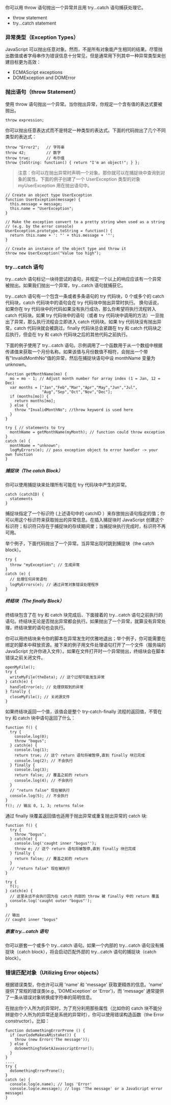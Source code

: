 你可以用 throw 语句抛出一个异常并且用 try...catch 语句捕获处理它。

* throw statement
* try...catch statement

### 异常类型（Exception Types）

JavaScript 可以抛出任意对象。然而，不是所有对象能产生相同的结果。尽管抛出数值或者字母串作为错误信息十分常见，但是通常用下列其中一种异常类型来创建目标更为高效：

* ECMAScript exceptions
* DOMException and DOMError

### 抛出语句（throw Statement）

使用 throw 语句抛出一个异常。当你抛出异常，你规定一个含有值的表达式要被抛出。

```
throw expression;
```

你可以抛出任意表达式而不是特定一种类型的表达式。下面的代码抛出了几个不同类型的表达式：

```
throw "Error2";   // 字符串
throw 42;         // 数字
throw true;       // 布尔值
throw {toString: function() { return "I'm an object!"; } };
```

> 注意：你可以在抛出异常时声明一个对象。那你就可以在捕捉块中查询到对象的属性。下面的例子创建了一个 UserException 类型的对象 myUserException 用在抛出语句中。

```
// Create an object type UserException
function UserException(message) {
  this.message = message;
  this.name = "UserException";
}

// Make the exception convert to a pretty string when used as a string
// (e.g. by the error console)
UserException.prototype.toString = function() {
  return this.name + ': "' + this.message + '"';
}

// Create an instance of the object type and throw it
throw new UserException("Value too high");
```

### try...catch 语句

try...catch 语句标记一块待尝试的语句，并规定一个以上的响应应该有一个异常被抛出。如果我们抛出一个异常，try...catch 语句就捕获它。

try...catch 语句有一个包含一条或者多条语句的 try 代码块，0 个或多个的 catch 代码块，catch 代码块中的语句会在 try 代码块中抛出异常时执行。 换句话说，如果你在 try 代码块中的代码如果没有执行成功，那么你希望将执行流程转入 catch 代码块。如果 try 代码块中的语句（或者 try 代码块中调用的方法）一旦抛出了异常，那么执行流程会立即进入 catch 代码块。如果 try 代码块没有抛出异常，catch 代码块就会被跳过。finally 代码块总会紧跟在 try 和 catch 代码块之后执行，但会在 try 和 catch 代码块之后的其他代码之前执行。

下面的例子使用了 try...catch 语句。示例调用了一个函数用于从一个数组中根据传递值来获取一个月份名称。如果该值与月份数值不相符，会抛出一个带有"InvalidMonthNo"值的异常，然后在捕捉块语句中设 monthName 变量为 unknown。

```
function getMonthName(mo) {
  mo = mo - 1; // Adjust month number for array index (1 = Jan, 12 = Dec)
  var months = ["Jan","Feb","Mar","Apr","May","Jun","Jul",
                "Aug","Sep","Oct","Nov","Dec"];
  if (months[mo]) {
    return months[mo];
  } else {
    throw "InvalidMonthNo"; //throw keyword is used here
  }
}

try { // statements to try
  monthName = getMonthName(myMonth); // function could throw exception
}
catch (e) {
  monthName = "unknown";
  logMyErrors(e); // pass exception object to error handler -> your own function
}
```

##### 捕捉块（The catch Block）

你可以使用捕捉块来处理所有可能在 try 代码块中产生的异常。

```
catch (catchID) {
  statements
}
```

捕捉块指定了一个标识符 (上述语句中的 catchID ）来存放抛出语句指定的值；你可以用这个标识符来获取抛出的异常信息。在插入捕捉块时 JavaScript 创建这个标识符；标识符只存在于捕捉块的存续期间里；当捕捉块执行完成时，标识符不再可用。

举个例子，下面代码抛出了一个异常。当异常出现时跳到捕捉块（the catch block）。

```
try {
  throw "myException"; // 生成异常
}
catch (e) {
  // 处理任何异常语句
  logMyErrors(e); // 通过异常对象错误处理程序
}
```

##### 终结块（The finally Block）

终结块包含了在 try 和 catch 块完成后、下面接着的 try...catch 语句之前执行的语句。终结块无论是否抛出异常都会执行。如果抛出了一个异常，就算没有异常处理，终结块里的语句也会执行。

你可以用终结块来令你的脚本在异常发生时优雅地退出；举个例子，你可能需要在绑定的脚本中释放资源。接下来的例子用文件处理语句打开了一个文件（服务端的 JavaScript 允许你进入文件）。如果在文件打开时一个异常抛出，终结块会在脚本错误之前关闭文件。

```
openMyFile();
try {
  writeMyFile(theData); // 这个过程可能发生异常
} catch(e) {  
  handleError(e); // 处理获取到的异常
} finally {
  closeMyFile(); // 关闭源文件
}
```

如果终结块返回一个值，该值会是整个 try-catch-finally 流程的返回值，不管在 try 和 catch 块中语句返回了什么：

```
function f() {
  try {
    console.log(0);
    throw "bogus";
  } catch(e) {
    console.log(1);
    return true; // 这个 return 语句将被暂停,直到 finally 块已完成
    console.log(2); // 不会执行
  } finally {
    console.log(3);
    return false; // 覆盖之前的 return
    console.log(4); // 不会执行
  }
  // "return false" 现在被执行
  console.log(5); // 不会执行
}
f(); // 输出 0, 1, 3; returns false
```

通过 finally 块覆盖返回值也适用于抛出异常或重复抛出异常的 catch 块:

```
function f() {
  try {
    throw "bogus";
  } catch(e) {
    console.log('caught inner "bogus"');
    throw e; // 这个 return 语句将被暂停,直到 finally 块已完成
  } finally {
    return false; // 覆盖之前的 return
  }
  // "return false" 现在被执行
}

try {
  f();
} catch(e) {
  // 这里永远不会执行因为在 catch 内部的 throw 被 finally 中的 return 覆盖
  console.log('caught outer "bogus"');
}

// 输出
// caught inner "bogus"
```

##### 嵌套 try...catch 语句

你可以嵌套一个或多个 try...catch 语句。如果一个内部的 try...catch 语句没有捕捉块（catch block），将会启动匹配外部的 try...catch 语句的捕捉块（catch block）。

### 错误匹配对象（Utilizing Error objects）

根据错误类型，你也许可以用 'name' 和 'message' 获取更精炼的信息。'name' 提供了常规的错误类(e.g., 'DOMException' or 'Error')，而 'message' 通常提供了一条从错误对象转换成字符串的简明信息。

在抛出你个人所为的异常时，为了充分利用那些属性（比如你的 catch 块不能分辨是你个人所为的异常还是系统的异常时），你可以使用错误构造函数（the Error constructor）。比如：

```
function doSomethingErrorProne () {
  if (ourCodeMakesAMistake()) {
    throw (new Error('The message'));
  } else {
    doSomethingToGetAJavascriptError();
  }
}
....
try {
  doSomethingErrorProne();
}
catch (e) {
  console.log(e.name); // logs 'Error'
  console.log(e.message); // logs 'The message' or a JavaScript error message)
}
```
